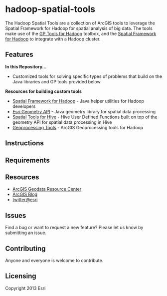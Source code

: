 hadoop-spatial-tools
====================

The Hadoop Spatial Tools are a collection of ArcGIS tools to leverage the Spatial Framework for Hadoop for spatial analysis of big data.  The tools make use of the [GP Tools for Hadoop](https://github.com/Esri/gp-tools-hadoop) toolbox, and the [Spatial Framework for Hadoop](https://github.com/Esri/spatial-framework-hadoop) to integrate with a Hadoop cluster.

## Features

**In this Repository...**
* Customized tools for solving specific types of problems that build on the Java libraries and GP tools provided below

**Resources for building custom tools**
* [Spatial Framework for Hadoop](https://github.com/Esri/spatial-framework-hadoop) - Java helper utilities for Hadoop developers
* [Esri Geometry API](https://github.com/Esri/geometry-api-java) - Java geometry library for spatial data processing 
* [Spatial Tools for Hive](https://github.com/Esri/spatial-tools-hive) - Hive User Defined Functions built on top of the geometry API for spatial data processing in Hive
* [Geoprocessing Tools](https://github.com/Esri/gp-tools-hadoop) - ArcGIS Geoprocessing tools for Hadoop

## Instructions

## Requirements

## Resources

* [ArcGIS Geodata Resource Center]( http://resources.arcgis.com/en/communities/geodata/)
* [ArcGIS Blog](http://blogs.esri.com/esri/arcgis/)
* [twitter@esri](http://twitter.com/esri)

## Issues

Find a bug or want to request a new feature?  Please let us know by submitting an issue.

## Contributing

Anyone and everyone is welcome to contribute. 

## Licensing
Copyright 2013 Esri
